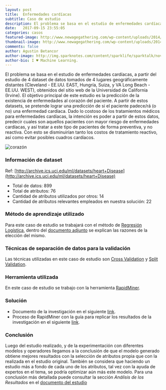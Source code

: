 ```yaml
---
layout: post
title:  Enfermedades cardíacas
subtitle: Caso de estudio
description: El problema se basa en el estudio de enfermedades cardíacas, a partir del estudio de 4 dataset de datos tomados de 4 lugares geográficamente distantes (Cleveland - EE.UU. EAST, Hungría, Suiza, y VA Long Beach - EE.UU. WEST), obtenidos del sitio web de la Universidad de California (Irvine). El objetivo principal de este estudio es la predicción de la existencia de enfermedades al corazón del paciente.
date:   2017-09-15 23:55:05
categories: casos
featured-image: http://www.newagegathering.com/wp-content/uploads/2014/04/1401-heart-terms-art.jpg
thumbnail-image: http://www.newagegathering.com/wp-content/uploads/2014/04/1401-heart-terms-art.jpg
comments: false
author: Agustin Betancor
author-image: http://img.sparknotes.com/content/sparklife/sparktalk/nov2016litchardeathquiz1_MediumWide.jpg
author-bio: I ♥ Machine Learning.
---
```

El problema se basa en el estudio de enfermedades cardíacas, a partir del estudio de 4 dataset de datos tomados de 4 lugares geográficamente distantes (Cleveland - EE.UU. EAST, Hungría, Suiza, y VA Long Beach - EE.UU. WEST), obtenidos del sitio web de la Universidad de California (Irvine). El objetivo principal de este estudio es la predicción de la existencia de enfermedades al corazón del paciente. A partir de estos datasets, se pretende lograr una predicción de si el paciente padece/rá (o no) una enfermedad cardíaca. Dado lo costoso de los tratamientos médicos para enfermedades cardíacas, la intención es poder a partir de estos datos, predecir cuales son aquellos pacientes con mayor riesgo de enfermedades cardíacas, y así tratar a este tipo de pacientes de forma preventiva, y no reactiva. Con esto se disminuirían tanto los costos de tratamiento reactivo, así como evitar posibles cuadros cardíacos.

![corazón](https://www.philips.co.uk/c-dam/b2bhc/master/sites/lig/cardiac/treating-cardiac-diseases-2.jpg)

### Información de dataset
Ref: [http://archive.ics.uci.edu/ml/datasets/heart+Disease](http://archive.ics.uci.edu/ml/datasets/heart+Disease)
* Total de datos: 899
* Total de atributos: 76
* Cantidad de atributos utilizados por otros: 14
* Cantidad de atributos relevantes empleados en nuestra solución: 22

### Método de aprendizaje utilizado
Para este caso de estudio se trabajará con el método de [Regresión Logística](https://en.wikipedia.org/wiki/Logistic_regression), dentro del [documento adjunto](https://github.com/chacaa/ML2017/blob/master/Caso%20de%20estudio%20-%20Enfermedades%20cardiacas/documento.pdf) se explican las razones de la elección del mismo.

### Técnicas de separación de datos para la validación
Las técnicas utilizadas en este caso de estudio son [Cross Validation](https://en.wikipedia.org/wiki/Cross-validation_(statistics)) y [Split Validation](https://docs.rapidminer.com/studio/operators/validation/split_validation.html).

### Herramienta utilizada
En este caso de estudio se trabajo con la herramienta [RapidMiner](https://docs.rapidminer.com).

### Solución
* Documento de la investigación en el siguiente [link](https://github.com/chacaa/ML2017/blob/master/Caso%20de%20estudio%20-%20Enfermedades%20cardiacas/documento.pdf).
* Proceso de RapidMiner con la guía para replicar los resultados de la investigación en el siguiente [link](https://github.com/chacaa/ML2017/tree/master/Caso%20de%20estudio%20-%20Enfermedades%20cardiacas).

### Conclusión
Luego del estudio realizado, y de la experimentación con diferentes modelos y operadores llegamos a la conclusión de que el modelo generado obtiene mejores resultados con la selección de atributos propia que con la realizada en el estudio original. También se considera que haciendo un estudio más a fondo de cada uno de los atributos, tal vez con la ayuda de expertos en el tema, se podría optimizar aún más este modelo.
Para una conclusión más detallada puede consultar la sección *Análisis de los Resultados* en el [documento del estudio](https://github.com/chacaa/ML2017/blob/master/Caso%20de%20estudio%20-%20Enfermedades%20cardiacas/documento.pdf)
